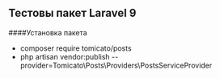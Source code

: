 ## Тестовы пакет Laravel 9
####Установка пакета
- composer require tomicato/posts
- php artisan vendor:publish --provider=Tomicato\Posts\Providers\PostsServiceProvider
